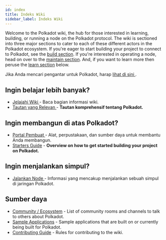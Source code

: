 ```yaml
---
id: index
title: Indeks Wiki
sidebar_label: Indeks Wiki
---
```


Welcome to the Polkadot wiki, the hub for those interested in learning, building, or running a node on the Polkadot protocol. The wiki is sectioned into three major sections to cater to each of these different actors in the Polkadot ecosystem. If you're eager to start building your project to connect to Polkadot, see the [build section](#want-to-build-on-polkadot). If you're interested in operating a node, head on over to the [maintain section](#want-to-run-a-node). And, if you want to learn more then peruse the [learn section](#want-to-learn-more) below.

Jika Anda mencari pengantar untuk Polkadot, harap [ lihat di sini ](learn-introduction).

## Ingin belajar lebih banyak?

- [ Jelajahi Wiki ](learn-introduction) - Baca bagian informasi wiki.
- [ Tautan yang Relevan ](learn-relevant-links) - <strong x-id = "1"> Tautan komprehensif tentang Polkadot. </strong>

## Ingin membangun di atas Polkadot?

- [ Portal Pembuat ](build-index) - Alat, perpustakaan, dan sumber daya untuk membantu Anda membangun.
- [Starters Guide](build-build-with-polkadot) - **Overview on how to get started building your project on Polkadot.**

## Ingin menjalankan simpul?

- [ Jalankan Node ](maintain-index) - Informasi yang mencakup menjalankan sebuah simpul di jaringan Polkadot.

## Sumber daya

- [Community / Ecosystem](community) - List of community rooms and channels to talk to others about Polkadot.
- [Sample Applications](build-examples-index) - Sample applications that are built on or currently being built for Polkadot.
- [Contributing Guide](contributing) - Rules for contributing to the wiki.
